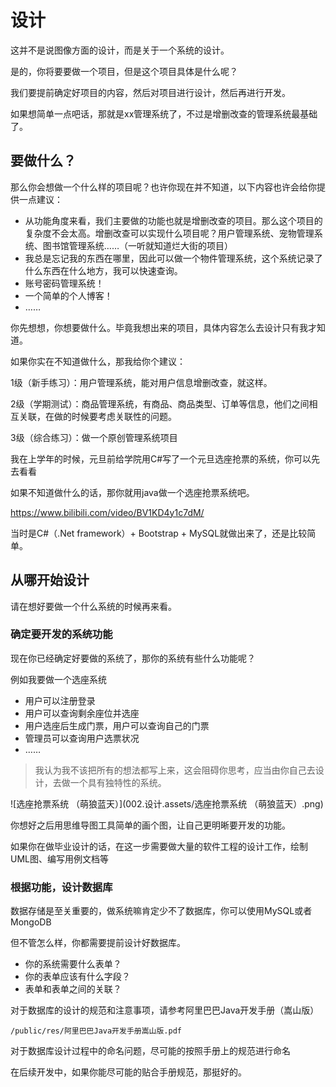 # 设计

这并不是说图像方面的设计，而是关于一个系统的设计。

是的，你将要要做一个项目，但是这个项目具体是什么呢？

我们要提前确定好项目的内容，然后对项目进行设计，然后再进行开发。

如果想简单一点吧话，那就是xx管理系统了，不过是增删改查的管理系统最基础了。

## 要做什么？

那么你会想做一个什么样的项目呢？也许你现在并不知道，以下内容也许会给你提供一点建议：

* 从功能角度来看，我们主要做的功能也就是增删改查的项目。那么这个项目的复杂度不会太高。增删改查可以实现什么项目呢？用户管理系统、宠物管理系统、图书馆管理系统……（一听就知道烂大街的项目）
* 我总是忘记我的东西在哪里，因此可以做一个物件管理系统，这个系统记录了什么东西在什么地方，我可以快速查询。
* 账号密码管理系统！
* 一个简单的个人博客！
* ……

你先想想，你想要做什么。毕竟我想出来的项目，具体内容怎么去设计只有我才知道。

如果你实在不知道做什么，那我给你个建议：

1级（新手练习）：用户管理系统，能对用户信息增删改查，就这样。

2级（学期测试）：商品管理系统，有商品、商品类型、订单等信息，他们之间相互关联，在做的时候要考虑关联性的问题。

3级（综合练习）：做一个原创管理系统项目



我在上学年的时候，元旦前给学院用C#写了一个元旦选座抢票的系统，你可以先去看看

如果不知道做什么的话，那你就用java做一个选座抢票系统吧。

https://www.bilibili.com/video/BV1KD4y1c7dM/

当时是C#（.Net framework）+ Bootstrap + MySQL就做出来了，还是比较简单。

## 从哪开始设计

请在想好要做一个什么系统的时候再来看。

### 确定要开发的系统功能

现在你已经确定好要做的系统了，那你的系统有些什么功能呢？

例如我要做一个选座系统

* 用户可以注册登录
* 用户可以查询剩余座位并选座
* 用户选座后生成门票，用户可以查询自己的门票
* 管理员可以查询用户选票状况
* ……

> 我认为我不该把所有的想法都写上来，这会阻碍你思考，应当由你自己去设计，去做一个具有独特性的系统。



![选座抢票系统 （萌狼蓝天）](002.设计.assets/选座抢票系统 （萌狼蓝天）.png)

你想好之后用思维导图工具简单的画个图，让自己更明晰要开发的功能。

如果你在做毕业设计的话，在这一步需要做大量的软件工程的设计工作，绘制UML图、编写用例文档等

### 根据功能，设计数据库

数据存储是至关重要的，做系统嘛肯定少不了数据库，你可以使用MySQL或者MongoDB

但不管怎么样，你都需要提前设计好数据库。

* 你的系统需要什么表单？
* 你的表单应该有什么字段？
* 表单和表单之间的关联？

对于数据库的设计的规范和注意事项，请参考阿里巴巴Java开发手册（嵩山版）

```pdf
/public/res/阿里巴巴Java开发手册嵩山版.pdf
```

对于数据库设计过程中的命名问题，尽可能的按照手册上的规范进行命名

在后续开发中，如果你能尽可能的贴合手册规范，那挺好的。